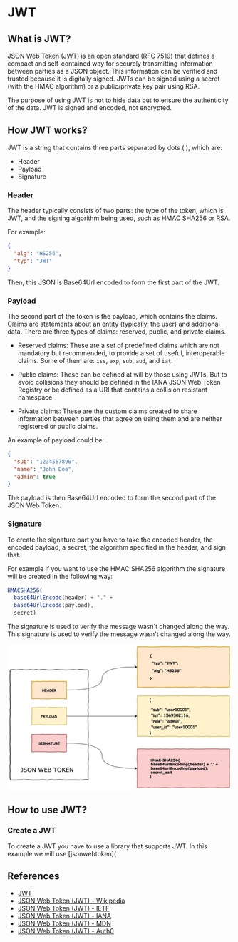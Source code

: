 # JWT

## What is JWT?

JSON Web Token (JWT) is an open standard ([RFC 7519](https://tools.ietf.org/html/rfc7519)) that defines a compact and self-contained way for securely transmitting information between parties as a JSON object. This information can be verified and trusted because it is digitally signed. JWTs can be signed using a secret (with the HMAC algorithm) or a public/private key pair using RSA.

The purpose of using JWT is not to hide data but to ensure the authenticity of the data. JWT is signed and encoded, not encrypted.

## How JWT works?

JWT is a string that contains three parts separated by dots (.), which are:

* Header
* Payload
* Signature

### Header

The header typically consists of two parts: the type of the token, which is JWT, and the signing algorithm being used, such as HMAC SHA256 or RSA.

For example:

```json
{
  "alg": "HS256",
  "typ": "JWT"
}
```

Then, this JSON is Base64Url encoded to form the first part of the JWT.

### Payload

The second part of the token is the payload, which contains the claims. Claims are statements about an entity (typically, the user) and additional data. There are three types of claims: reserved, public, and private claims.

* Reserved claims: These are a set of predefined claims which are not mandatory but recommended, to provide a set of useful, interoperable claims. Some of them are: `iss`, `exp`, `sub`, `aud`, and `iat`.

* Public claims: These can be defined at will by those using JWTs. But to avoid collisions they should be defined in the IANA JSON Web Token Registry or be defined as a URI that contains a collision resistant namespace.

* Private claims: These are the custom claims created to share information between parties that agree on using them and are neither registered or public claims.

An example of payload could be:

```json
{
  "sub": "1234567890",
  "name": "John Doe",
  "admin": true
}
```

The payload is then Base64Url encoded to form the second part of the JSON Web Token.

### Signature

To create the signature part you have to take the encoded header, the encoded payload, a secret, the algorithm specified in the header, and sign that.

For example if you want to use the HMAC SHA256 algorithm the signature will be created in the following way:

```js
HMACSHA256(
  base64UrlEncode(header) + "." +
  base64UrlEncode(payload),
  secret)
```

The signature is used to verify the message wasn't changed along the way. This signature is used to verify the message wasn't changed along the way.

<img src="./jwt.png">

## How to use JWT?

### Create a JWT

To create a JWT you have to use a library that supports JWT. In this example we will use [jsonwebtoken](

## References

* [JWT](https://jwt.io/introduction/)
* [JSON Web Token (JWT) - Wikipedia](https://en.wikipedia.org/wiki/JSON_Web_Token)
* [JSON Web Token (JWT) - IETF](https://tools.ietf.org/html/rfc7519)
* [JSON Web Token (JWT) - IANA](https://www.iana.org/assignments/jwt/jwt.xhtml)
* [JSON Web Token (JWT) - MDN](https://developer.mozilla.org/en-US/docs/Web/HTTP/Authentication#JSON_Web_Token_(JWT))
* [JSON Web Token (JWT) - Auth0](https://auth0.com/docs/jwt)





